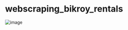 # webscraping_bikroy_rentals

![image](https://user-images.githubusercontent.com/16202265/208296400-7d74f459-c9c6-4987-92f4-4f42d77f27ef.png)
